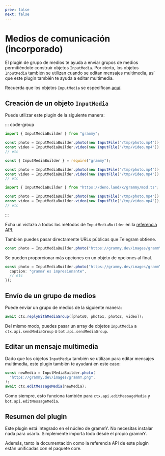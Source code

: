 ```yaml
---
prev: false
next: false
---
```


# Medios de comunicación (incorporado)

El plugin de grupo de medios te ayuda a enviar grupos de medios permitiéndote construir objetos `InputMedia`.
Por cierto, los objetos `InputMedia` también se utilizan cuando se editan mensajes multimedia, así que este plugin también te ayuda a editar multimedia.

Recuerda que los objetos `InputMedia` se especifican [aquí](https://core.telegram.org/bots/api#inputmedia).

## Creación de un objeto `InputMedia`

Puede utilizar este plugin de la siguiente manera:

::: code-group

```ts [TypeScript]
import { InputMediaBuilder } from "grammy";

const photo = InputMediaBuilder.photo(new InputFile("/tmp/photo.mp4"));
const video = InputMediaBuilder.video(new InputFile("/tmp/video.mp4"));
// etc
```

```js [JavaScript]
const { InputMediaBuilder } = require("grammy");

const photo = InputMediaBuilder.photo(new InputFile("/tmp/photo.mp4"));
const video = InputMediaBuilder.video(new InputFile("/tmp/video.mp4"));
// etc
```

```ts [Deno]
import { InputMediaBuilder } from "https://deno.land/x/grammy/mod.ts";

const photo = InputMediaBuilder.photo(new InputFile("/tmp/photo.mp4"));
const video = InputMediaBuilder.video(new InputFile("/tmp/video.mp4"));
// etc
```

:::

Echa un vistazo a todos los métodos de `InputMediaBuilder` en la [referencia API](/ref/core/inputmediabuilder).

También puedes pasar directamente URLs públicas que Telegram obtiene.

```ts
const photo = InputMediaBuilder.photo("https://grammy.dev/images/grammY.png");
```

Se pueden proporcionar más opciones en un objeto de opciones al final.

```ts
const photo = InputMediaBuilder.photo("https://grammy.dev/images/grammY.png", {
  caption: "grammY es impresionante",
  // etc
});
```

## Envío de un grupo de medios

Puede enviar un grupo de medios de la siguiente manera:

```ts
await ctx.replyWithMediaGroup([photo0, photo1, photo2, video]);
```

Del mismo modo, puedes pasar un array de objetos `InputMedia` a `ctx.api.sendMediaGroup` o `bot.api.sendMediaGroup`.

## Editar un mensaje multimedia

Dado que los objetos `InputMedia` también se utilizan para editar mensajes multimedia, este plugin también te ayudará en este caso:

```ts
const newMedia = InputMediaBuilder.photo(
  "https://grammy.dev/images/grammY.png",
);
await ctx.editMessageMedia(newMedia);
```

Como siempre, esto funciona también para `ctx.api.editMessageMedia` y `bot.api.editMessageMedia`.

## Resumen del plugin

Este plugin está integrado en el núcleo de grammY.
No necesitas instalar nada para usarlo.
Simplemente importa todo desde el propio grammY.

Además, tanto la documentación como la referencia API de este plugin están unificadas con el paquete core.

